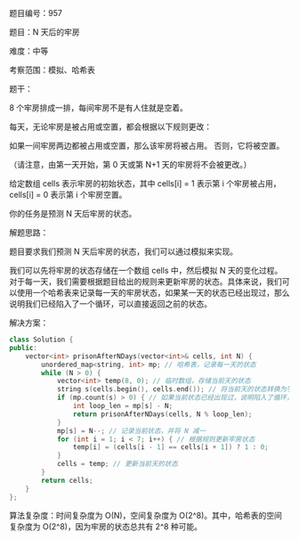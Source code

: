 题目编号：957

题目：N 天后的牢房

难度：中等

考察范围：模拟、哈希表

题干：

8 个牢房排成一排，每间牢房不是有人住就是空着。

每天，无论牢房是被占用或空置，都会根据以下规则更改：

如果一间牢房两边都被占用或空置，那么该牢房将被占用。
否则，它将被空置。

（请注意，由第一天开始，第 0 天或第 N+1 天的牢房将不会被更改。）

给定数组 cells 表示牢房的初始状态，其中 cells[i] = 1 表示第 i 个牢房被占用，cells[i] = 0 表示第 i 个牢房空置。

你的任务是预测 N 天后牢房的状态。

解题思路：

题目要求我们预测 N 天后牢房的状态，我们可以通过模拟来实现。

我们可以先将牢房的状态存储在一个数组 cells 中，然后模拟 N 天的变化过程。对于每一天，我们需要根据题目给出的规则来更新牢房的状态。具体来说，我们可以使用一个哈希表来记录每一天的牢房状态，如果某一天的状态已经出现过，那么说明我们已经陷入了一个循环，可以直接返回之前的状态。

解决方案：

```cpp
class Solution {
public:
    vector<int> prisonAfterNDays(vector<int>& cells, int N) {
        unordered_map<string, int> mp; // 哈希表，记录每一天的状态
        while (N > 0) {
            vector<int> temp(8, 0); // 临时数组，存储当前天的状态
            string s(cells.begin(), cells.end()); // 将当前天的状态转换为字符串
            if (mp.count(s) > 0) { // 如果当前状态已经出现过，说明陷入了循环，直接返回之前的状态
                int loop_len = mp[s] - N;
                return prisonAfterNDays(cells, N % loop_len);
            }
            mp[s] = N--; // 记录当前状态，并将 N 减一
            for (int i = 1; i < 7; i++) { // 根据规则更新牢房状态
                temp[i] = (cells[i - 1] == cells[i + 1]) ? 1 : 0;
            }
            cells = temp; // 更新当前天的状态
        }
        return cells;
    }
};
```

算法复杂度：时间复杂度为 O(N)，空间复杂度为 O(2^8)。其中，哈希表的空间复杂度为 O(2^8)，因为牢房的状态总共有 2^8 种可能。